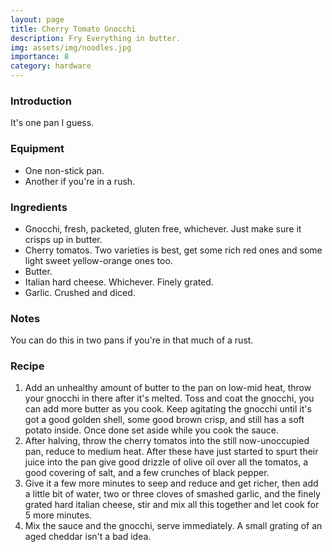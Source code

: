 ```yaml
---
layout: page
title: Cherry Tomato Gnocchi
description: Fry Everything in butter.
img: assets/img/noodles.jpg
importance: 8
category: hardware
---
```


### Introduction
It's one pan I guess.

### Equipment
* One non-stick pan.
* Another if you're in a rush.

### Ingredients
* Gnocchi, fresh, packeted, gluten free, whichever. Just make sure it crisps up in butter.
* Cherry tomatos. Two varieties is best, get some rich red ones and some light sweet yellow-orange ones too.
* Butter.
* Italian hard cheese. Whichever. Finely grated.
* Garlic. Crushed and diced.

### Notes
You can do this in two pans if you're in that much of a rust.

### Recipe
1. Add an unhealthy amount of butter to the pan on low-mid heat, throw your gnocchi in there after it's melted. Toss and coat the gnocchi, you can add more butter as you cook. Keep agitating the gnocchi until it's got a good golden shell, some good brown crisp, and still has a soft potato inside. Once done set aside while you cook the sauce.
2. After halving, throw the cherry tomatos into the still now-unoccupied pan, reduce to medium heat. After these have just started to spurt their juice into the pan give good drizzle of olive oil over all the tomatos, a good covering of salt, and a few crunches of black pepper.
3. Give it a few more minutes to seep and reduce and get richer, then add a little bit of water, two or three cloves of smashed garlic, and the finely grated hard italian cheese, stir and mix all this together and let cook for 5 more minutes.
4. Mix the sauce and the gnocchi, serve immediately. A small grating of an aged cheddar isn't a bad idea.
